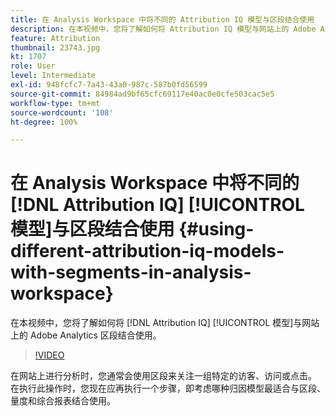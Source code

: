 ```yaml
---
title: 在 Analysis Workspace 中将不同的 Attribution IQ 模型与区段结合使用
description: 在本视频中，您将了解如何将 Attribution IQ 模型与网站上的 Adobe Analytics 区段结合使用。
feature: Attribution
thumbnail: 23743.jpg
kt: 1707
role: User
level: Intermediate
exl-id: 948fcfc7-7a43-43a0-987c-587b0fd56599
source-git-commit: 84984ad9bf65cfc69117e40ac0e0cfe503cac5e5
workflow-type: tm+mt
source-wordcount: '108'
ht-degree: 100%

---
```


# 在 Analysis Workspace 中将不同的 [!DNL Attribution IQ] [!UICONTROL 模型]与区段结合使用 {#using-different-attribution-iq-models-with-segments-in-analysis-workspace}

在本视频中，您将了解如何将 [!DNL Attribution IQ] [!UICONTROL 模型]与网站上的 Adobe Analytics 区段结合使用。

>[!VIDEO](https://video.tv.adobe.com/v/41792/?quality=12&learn=on&captions=chi_hans)

在网站上进行分析时，您通常会使用区段来关注一组特定的访客、访问或点击。 在执行此操作时，您现在应再执行一个步骤，即考虑哪种归因模型最适合与区段、量度和综合报表结合使用。
